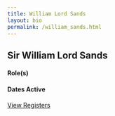 ```yaml
---
title: William Lord Sands
layout: bio
permalink: /william_sands.html
---
```


## Sir William Lord Sands

#### Role(s)

#### Dates Active

<a href="{{ '/browse.html' | relative_url }}#William Lord Sands" class="btn btn-custom">View Registers</a>